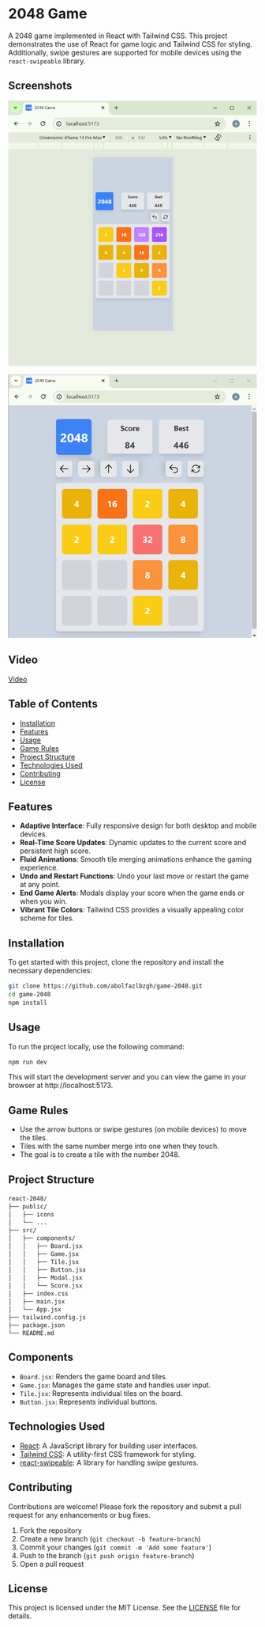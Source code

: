 # 2048 Game

A 2048 game implemented in React with Tailwind CSS. This project demonstrates the use of React for game logic and Tailwind CSS for styling. Additionally, swipe gestures are supported for mobile devices using the `react-swipeable` library.

## Screenshots

!["mobile"](./screenshot-mobile.png)

!["browser"](./screenshot-browser.png)

## Video

[Video](https://github.com/abolfazlbzgh/game-2048/raw/main/video.mp4)


## Table of Contents

- [Installation](#installation)
- [Features](#Features)
- [Usage](#usage)
- [Game Rules](#game-rules)
- [Project Structure](#project-structure)
- [Technologies Used](#technologies-used)
- [Contributing](#contributing)
- [License](#license)

## Features

- **Adaptive Interface**: Fully responsive design for both desktop and mobile devices.
- **Real-Time Score Updates**: Dynamic updates to the current score and persistent high score.
- **Fluid Animations**: Smooth tile merging animations enhance the gaming experience.
- **Undo and Restart Functions**: Undo your last move or restart the game at any point.
- **End Game Alerts**: Modals display your score when the game ends or when you win.
- **Vibrant Tile Colors**: Tailwind CSS provides a visually appealing color scheme for tiles.


## Installation

To get started with this project, clone the repository and install the necessary dependencies:

```bash
git clone https://github.com/abolfazlbzgh/game-2048.git
cd game-2048
npm install
```


## Usage
To run the project locally, use the following command:

```bash
npm run dev
```
This will start the development server and you can view the game in your browser at http://localhost:5173.

## Game Rules

- Use the arrow buttons or swipe gestures (on mobile devices) to move the tiles.
- Tiles with the same number merge into one when they touch.
- The goal is to create a tile with the number 2048.

## Project Structure
```arduino
react-2048/
├── public/
│   ├── icons
│   └── ...
├── src/
│   ├── components/
│   │   ├── Board.jsx
│   │   ├── Game.jsx
│   │   ├── Tile.jsx
│   │   ├── Button.jsx
│   │   ├── Modal.jsx
│   │   └── Score.jsx
│   ├── index.css
│   ├── main.jsx
│   └── App.jsx
├── tailwind.config.js
├── package.json
└── README.md
```
## Components
- `Board.jsx`: Renders the game board and tiles.
- `Game.jsx`: Manages the game state and handles user input.
- `Tile.jsx`: Represents individual tiles on the board.
- `Button.jsx`: Represents individual buttons.

## Technologies Used
- [React](https://react.dev/): A JavaScript library for building user interfaces.
- [Tailwind CSS](https://tailwindcss.com/): A utility-first CSS framework for styling.
- [react-swipeable](https://www.npmjs.com/package/react-swipeable): A library for handling swipe gestures.

## Contributing
Contributions are welcome! Please fork the repository and submit a pull request for any enhancements or bug fixes.

1. Fork the repository
2. Create a new branch (`git checkout -b feature-branch`)
3. Commit your changes (`git commit -m 'Add some feature'`)
4. Push to the branch (`git push origin feature-branch`)
5. Open a pull request

## License
This project is licensed under the MIT License. See the [LICENSE](./LICENSE.txt) file for details.